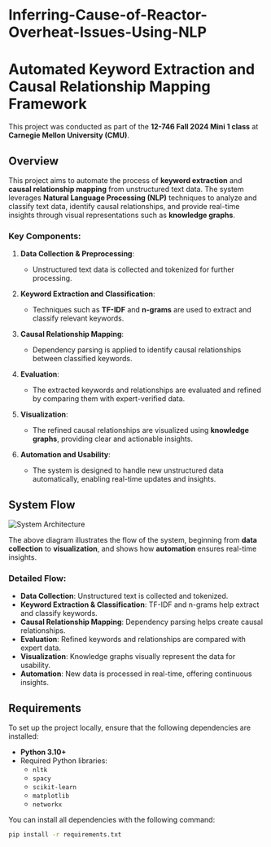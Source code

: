 # Inferring-Cause-of-Reactor-Overheat-Issues-Using-NLP
<!-- 
README.md for the project: Inferring Causes of Reactor Overheat Issues Using NLP
GitHub Repository: https://github.com/separk-1/Inferring-Cause-of-Reactor-Overheat-Issues-Using-NLP 
-->

# Automated Keyword Extraction and Causal Relationship Mapping Framework

This project was conducted as part of the **12-746 Fall 2024 Mini 1 class** at **Carnegie Mellon University (CMU)**.

## Overview

This project aims to automate the process of **keyword extraction** and **causal relationship mapping** from unstructured text data. The system leverages **Natural Language Processing (NLP)** techniques to analyze and classify text data, identify causal relationships, and provide real-time insights through visual representations such as **knowledge graphs**.

### Key Components:

1. **Data Collection & Preprocessing**:
   - Unstructured text data is collected and tokenized for further processing.

2. **Keyword Extraction and Classification**:
   - Techniques such as **TF-IDF** and **n-grams** are used to extract and classify relevant keywords.

3. **Causal Relationship Mapping**:
   - Dependency parsing is applied to identify causal relationships between classified keywords.

4. **Evaluation**:
   - The extracted keywords and relationships are evaluated and refined by comparing them with expert-verified data.

5. **Visualization**:
   - The refined causal relationships are visualized using **knowledge graphs**, providing clear and actionable insights.

6. **Automation and Usability**:
   - The system is designed to handle new unstructured data automatically, enabling real-time updates and insights.

## System Flow

![System Architecture](path-to-image)

The above diagram illustrates the flow of the system, beginning from **data collection** to **visualization**, and shows how **automation** ensures real-time insights.

### Detailed Flow:

- **Data Collection**: Unstructured text is collected and tokenized.
- **Keyword Extraction & Classification**: TF-IDF and n-grams help extract and classify keywords.
- **Causal Relationship Mapping**: Dependency parsing helps create causal relationships.
- **Evaluation**: Refined keywords and relationships are compared with expert data.
- **Visualization**: Knowledge graphs visually represent the data for usability.
- **Automation**: New data is processed in real-time, offering continuous insights.

## Requirements

To set up the project locally, ensure that the following dependencies are installed:

- **Python 3.10+**
- Required Python libraries:
  - `nltk`
  - `spacy`
  - `scikit-learn`
  - `matplotlib`
  - `networkx`

You can install all dependencies with the following command:

```bash
pip install -r requirements.txt
